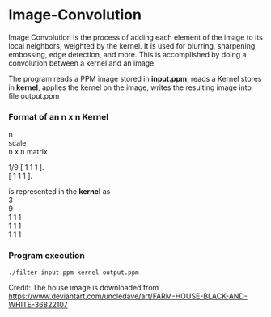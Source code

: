 # Image-Convolution
Image Convolution is the process of adding each element of the image to its local neighbors, weighted by the kernel.
It is used for blurring, sharpening, embossing, edge detection, and more. This is accomplished by doing a convolution between a kernel and an image.

The program reads a PPM image stored in **input.ppm**, reads a Kernel stores in **kernel**, applies the kernel on the image, writes the resulting image into file output.ppm

### Format of an n x n Kernel

n<br />
scale<br />
n x n matrix<br />


1/9 [ 1 1 1 ]. <br />
    [ 1 1 1 ]. <br />
    
is represented in the **kernel** as<br />
3<br />
9<br />
1 1 1<br />
1 1 1<br />
1 1 1<br />

### Program execution
```bash
./filter input.ppm kernel output.ppm
```

Credit:
The house image is downloaded from https://www.deviantart.com/uncledave/art/FARM-HOUSE-BLACK-AND-WHITE-36822107
